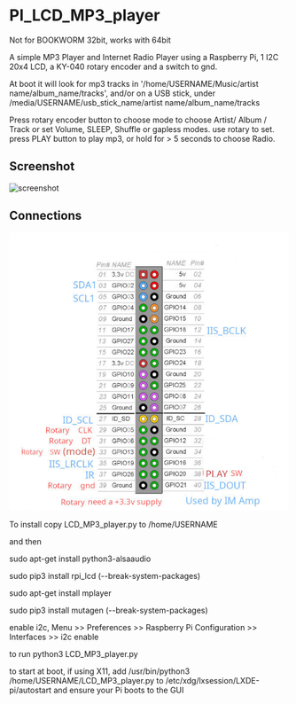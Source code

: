 # PI_LCD_MP3_player

Not for BOOKWORM 32bit, works with 64bit

A simple MP3 Player and Internet Radio Player using a Raspberry Pi, 1 I2C 20x4 LCD, a KY-040 rotary encoder and a switch to gnd.

At boot it will look for mp3 tracks in '/home/USERNAME/Music/artist name/album_name/tracks', and/or on a USB stick, under /media/USERNAME/usb_stick_name/artist name/album_name/tracks

Press rotary encoder button to choose mode to choose Artist/ Album / Track or set Volume, SLEEP, Shuffle or gapless modes. use rotary to set.
press PLAY button to play mp3, or hold for > 5 seconds to choose Radio.
## Screenshot

![screenshot](IMG_20250825_194415.jpg)


## Connections

![screenshot](rotary_connections_LCD.jpg)


To install copy LCD_MP3_player.py to /home/USERNAME

and then

sudo apt-get install python3-alsaaudio

sudo pip3 install rpi_lcd (--break-system-packages)

sudo apt-get install mplayer

sudo pip3 install mutagen (--break-system-packages)

enable i2c, Menu >> Preferences >> Raspberry Pi Configuration >> Interfaces >> i2c enable

to run python3 LCD_MP3_player.py

to start at boot, if using X11, add /usr/bin/python3 /home/USERNAME/LCD_MP3_player.py to /etc/xdg/lxsession/LXDE-pi/autostart and ensure your Pi boots to the GUI

